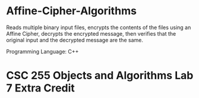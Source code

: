 # Affine-Cipher-Algorithms
 Reads multiple binary input files, encrypts the contents of the files using an Affine Cipher, decrypts the encrypted message, then verifies that the original input and the decrypted message are the same. 
 
 Programming Language: C++

# CSC 255 Objects and Algorithms Lab 7 Extra Credit

